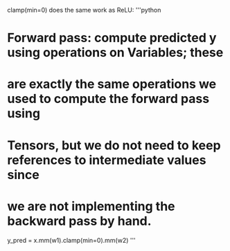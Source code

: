 clamp(min=0) does the same work as ReLU:
'''python
# Forward pass: compute predicted y using operations on Variables; these
# are exactly the same operations we used to compute the forward pass using
# Tensors, but we do not need to keep references to intermediate values since
# we are not implementing the backward pass by hand.
y_pred = x.mm(w1).clamp(min=0).mm(w2)
'''

